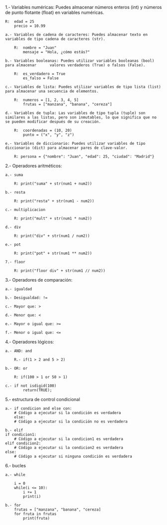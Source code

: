 1.- Variables numéricas: Puedes almacenar números enteros (int) y números de punto      flotante (float) en variables numéricas.

    R:  edad = 25
        precio = 10.99

    a.- Variables de cadena de caracteres: Puedes almacenar texto en variables de tipo cadena de caracteres (str).

        R:  nombre = "Juan"
            mensaje = "Hola, ¿cómo estás?"

    b.- Variables booleanas: Puedes utilizar variables booleanas (bool) para almacenar      valores verdaderos (True) o falsos (False).

        R:  es_verdadero = True
            es_falso = False

    c.- Variables de lista: Puedes utilizar variables de tipo lista (list) para almacenar una secuencia de elementos.

        R:  numeros = [1, 2, 3, 4, 5]
            frutas = ["manzana", "banana", "cereza"]

    d.- Variables de tupla: Las variables de tipo tupla (tuple) son similares a las listas, pero son inmutables, lo que significa que no se pueden modificar después de su creación.

        R:  coordenadas = (10, 20)
            punto = ("x", "y", "z")

    e.- Variables de diccionario: Puedes utilizar variables de tipo diccionario (dict) para almacenar pares de clave-valor.

        R: persona = {"nombre": "Juan", "edad": 25, "ciudad": "Madrid"}


2.- Operadores aritméticos:


    a.- suma 

        R: print("suma" + str(num1 + num2))

    b.- resta 

        R: print("resta" + str(num1 - num2))

    c.- multiplicacion 

        R: print("mult" + str(num1 * num2))

    d.- div 

        R: print("div" + str(num1 / num2))

    e.- pot

        R: print("pot" + str(num1 ** num2))

    7.- floor

        R: print("floor div" + str(num1 // num2))

3.- Operadores de comparación:

    a.- igualdad 

    b.- Desigualdad: !=

    c.- Mayor que: >

    d.- Menor que: <

    e.- Mayor o igual que: >=

    f.- Menor o igual que: <=

4.- Operadores lógicos:


    a.- AND: and

        R.- if(1 > 2 and 5 > 2)

    b.- OR: or

        R: if(100 > 1 or 50 > 1)

    c.- if not isdigid(100)
            return(TRUE);



        
5.- estructura de control condicional

    a.- if condicion and else con:
        # Código a ejecutar si la condición es verdadera
        else:
        # Código a ejecutar si la condición no es verdadera

    b.- elif
    if condicion1:
        # Código a ejecutar si la condicion1 es verdadera
    elif condicion2:
        # Código a ejecutar si la condicion2 es verdadera
    else:
        # Código a ejecutar si ninguna condición es verdadera


6.- bucles 

    a.- while

        i = 0
        while(i <= 10):
            i += 1
            print(i)

    b.- for
        frutas = ["manzana", "banana", "cereza]
        for fruta in frutas
            print(fruta)



